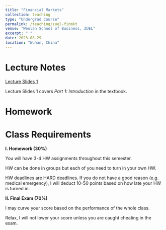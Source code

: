 ```yaml
---
title: "Financial Markets"
collection: teaching
type: "Undergrad Course"
permalink: /teaching/zuel-finmkt
venue: "Wenlan School of Business, ZUEL"
excerpt: " "
date: 2023-08-29
location: "Wuhan, China"
---
```


# Lecture Notes

[Lecture Slides 1](https://github.com/Anonymous-Y/my_website/blob/2f8c4d8cdbf9dd249e4a9f59b12576b82ff4e04d/files/ZUEL/financial_markets/FinancialMarket_1.pdf)

Lecture Slides 1 covers *Part 1: Introduction* in the textbook.

<!---[Lecture Slides 2](https://github.com/Anonymous-Y/my_website/blob/2f8c4d8cdbf9dd249e4a9f59b12576b82ff4e04d/files/ZUEL/financial_markets/FinancialMarket_2.pdf)--->

<!---Lecture Slides 2 covers *Chapter 4: The Meaning of Interest Rates*, [Lecture 2 Python Code](https://github.com/Anonymous-Y/my_website/blob/2f8c4d8cdbf9dd249e4a9f59b12576b82ff4e04d/files/ZUEL/financial_markets/numpy_financial_fun.py)--->

<!---[Lecture Slides 3](https://github.com/Anonymous-Y/my_website/blob/418fb29c27ae8a137b72aa7d4ca00a93514f3f21/files/ZUEL/financial_markets/FinancialMarket_3.pdf)--->

<!---Lecture Slides 3 covers *Chapter 5: The Bahavior of Interest Rates*--->

<!---[Lecture Slides 4](https://github.com/Anonymous-Y/my_website/blob/418fb29c27ae8a137b72aa7d4ca00a93514f3f21/files/ZUEL/financial_markets/FinancialMarket_4.pdf)--->

<!---Lecture Slides 4 covers *Chapter 6: The Risk and Term Structure of Interest Rates*--->

<!---[Lecture Slides 5](https://github.com/Anonymous-Y/my_website/blob/d965bfa1625ab93a066cf3bcdb4e8269286cecd9/files/ZUEL/financial_markets/FinancialMarket_5.pdf)--->

<!---Lecture Slides 5 covers *Chapter 7: The Stock Market, the Theory of Rational Expectations, and the Efficient Market Hypothesis*--->

<!---[Lecture Slides 6](https://github.com/Anonymous-Y/my_website/blob/5c70950b6fd1fd6dfb18a7041110122a949b4b9d/files/ZUEL/financial_markets/FinancialMarket_6.pdf)--->

<!---Lecture Slides 6 covers *Chapter 8: An Economic Analysis of Financial Structure*--->

<!---[Lecture Slides 7](https://github.com/Anonymous-Y/my_website/blob/5c70950b6fd1fd6dfb18a7041110122a949b4b9d/files/ZUEL/financial_markets/FinancialMarket_7.pdf)--->

<!---Lecture Slides 7 covers *Chapter 9 & Chapter 12*--->

<!---[Lecture Slides 8](https://github.com/Anonymous-Y/my_website/blob/5c70950b6fd1fd6dfb18a7041110122a949b4b9d/files/ZUEL/financial_markets/FinancialMarket_8.pdf)--->

<!---Lecture Slides 8 covers *Chapter 11: The Money Markets*--->

<!---[Lecture Slides 9](https://github.com/Anonymous-Y/my_website/blob/5c70950b6fd1fd6dfb18a7041110122a949b4b9d/files/ZUEL/financial_markets/FinancialMarket_9.pdf)--->

<!---Lecture Slides 9 covers *Chapter 12: The Bond Markets*, [Lecture 9 Math Note](https://github.com/Anonymous-Y/my_website/blob/5c70950b6fd1fd6dfb18a7041110122a949b4b9d/files/ZUEL/financial_markets/FinancialMarket_9_MathNote.pdf)--->

<!---[Lecture Sildes 10](https://github.com/Anonymous-Y/my_website/blob/5c70950b6fd1fd6dfb18a7041110122a949b4b9d/files/ZUEL/financial_markets/FinancialMarket_10.pdf)--->

<!---Lecture Slides 10 covers *Chapter 13: The Stock Market*, [Lecture 10 Math Note](https://github.com/Anonymous-Y/my_website/blob/5c70950b6fd1fd6dfb18a7041110122a949b4b9d/files/ZUEL/financial_markets/FinancialMarket_10_MathNote.pdf)--->

<!---[Lecture Slides 11](https://github.com/Anonymous-Y/my_website/blob/76cb6e5c29f204e39ce7eb12fc90b487bebbfe14/files/ZUEL/financial_markets/FinancialMarket_11.pdf)--->

<!---Lecture Slides 11 covers *Chapter 14: The Mortgage Market*--->

<!---[Lecture Slides 12](https://github.com/Anonymous-Y/my_website/blob/76cb6e5c29f204e39ce7eb12fc90b487bebbfe14/files/ZUEL/financial_markets/FinancialMarket_12.pdf)--->

<!---Lecture Slides 12 covers *Chapter 15: The Foreign Exchange Market*--->

<!---[Lecture Slides 13](https://github.com/Anonymous-Y/my_website/blob/76cb6e5c29f204e39ce7eb12fc90b487bebbfe14/files/ZUEL/financial_markets/FinancialMarket_13.pdf)--->

<!---Lecture Slides 13 covers *Chapter 16: The International Financial System*--->

<!---[Lecture Slides 14](https://github.com/Anonymous-Y/my_website/blob/76cb6e5c29f204e39ce7eb12fc90b487bebbfe14/files/ZUEL/financial_markets/FinancialMarket_14.pdf)--->

<!---Lecture Slides 14 covers *Chapter 24: Hedging with Financial Derivatives*--->


# Homework

<!---[Homework 1](https://github.com/Anonymous-Y/my_website/blob/2acf79e25946fd040256046c7bcc3f2078bf85b8/files/ZUEL/financial_markets/Financial%20Markets%20Homework%201.pdf)--->

<!---[Homework 1 Submission Portal](https://docs.qq.com/form/page/DU1BQYnB2dml5Q2hq)--->

<!---[Homework 2](https://github.com/Anonymous-Y/my_website/blob/fd6071b750024c2b629b7e874a4bcae6e796b857/files/ZUEL/financial_markets/Financial%20Markets%20Homework%202.pdf)--->

<!---[Homework 2 Submission Portal](https://docs.qq.com/form/page/DU01zbWF6dHJNUmtG)--->

<!---[Homework 3](https://github.com/Anonymous-Y/my_website/blob/9ea7496451b66028dfd36591d77e96e0a19259b7/files/ZUEL/financial_markets/Financial%20Markets%20Homework%203.pdf)--->

<!---[Homework 3 Submission Portal](https://docs.qq.com/form/page/DU2hHcnB2eEtrV1Nn)--->


# Class Requirements

**I. Homework (30%)**

You will have 3-4 HW assignments throughout this semester.

HW can be done in groups but each of you need to turn in your own HW.

HW deadlines are HARD deadlines. If you do not have a good reason (e.g. medical emergency), I will deduct 10-50 points based on how late your HW is turned in.

**II. Final Exam (70%)**

I may curve your score based on the performance of the whole class. 

Relax, I will not lower your score unless you are caught cheating in the exam. 

